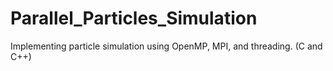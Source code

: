 # Parallel_Particles_Simulation
Implementing particle simulation using OpenMP, MPI, and threading. (C and C++)
